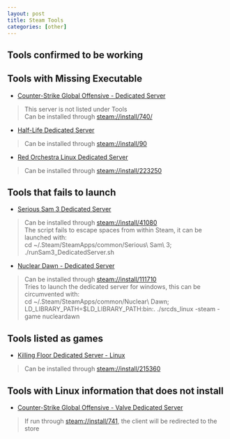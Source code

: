 ```yaml
---
layout: post
title: Steam Tools
categories: [other]
---
```


Tools confirmed to be working
-----------------------------


Tools with Missing Executable
-----------------------------
- [Counter-Strike Global Offensive - Dedicated Server]()
> This server is not listed under Tools  
> Can be installed through [steam://install/740/](steam://install/)
- [Half-Life Dedicated Server]()
> Can be installed through [steam://install/90](steam://install/90)
- [Red Orchestra Linux Dedicated Server]()
> Can be installed through [steam://install/223250](steam://install/223250)

Tools that fails to launch
--------------------------
- [Serious Sam 3 Dedicated Server]()
> Can be installed through [steam://install/41080](steam://install/41080)  
> The script fails to escape spaces from within Steam, it can be launched with:  
> cd ~/.Steam/SteamApps/common/Serious\ Sam\ 3; ./runSam3_DedicatedServer.sh  
- [Nuclear Dawn - Dedicated Server]()
> Can be installed through [steam://install/111710](steam://install/111710)  
> Tries to launch the dedicated server for windows, this can be circumvented with:  
> cd ~/.Steam/SteamApps/common/Nuclear\ Dawn; LD_LIBRARY_PATH=$LD_LIBRARY_PATH:bin:. ./srcds_linux  -steam -game nucleardawn

Tools listed as games
---------------------
- [Killing Floor Dedicated Server - Linux]()
> Can be installed through [steam://install/215360](steam://install/215360)

Tools with Linux information that does not install
--------------------------------------------------
- [Counter-Strike Global Offensive - Valve Dedicated Server]()
> If run through [steam://install/741](steam://install/741), the client will be redirected to the store
